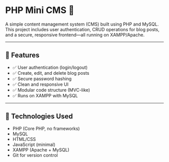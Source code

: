 # PHP Mini CMS 📰

A simple content management system (CMS) built using PHP and MySQL. This project includes user authentication, CRUD operations for blog posts, and a secure, responsive frontend—all running on XAMPP/Apache.

---

## 🔧 Features

- ✅ User authentication (login/logout)
- ✅ Create, edit, and delete blog posts
- ✅ Secure password hashing
- ✅ Clean and responsive UI
- ✅ Modular code structure (MVC-like)
- ✅ Runs on XAMPP with MySQL

---

## 🚀 Technologies Used

- PHP (Core PHP, no frameworks)
- MySQL
- HTML/CSS
- JavaScript (minimal)
- XAMPP (Apache + MySQL)
- Git for version control
